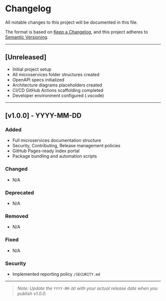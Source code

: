 # Changelog

All notable changes to this project will be documented in this file.

The format is based on [Keep a Changelog](https://keepachangelog.com/en/1.0.0/),
and this project adheres to [Semantic Versioning](https://semver.org/spec/v2.0.0.html).

---

## [Unreleased]

- Initial project setup
- All microservices folder structures created
- OpenAPI specs initialized
- Architecture diagrams placeholders created
- CI/CD GitHub Actions scaffolding completed
- Developer environment configured (.vscode)

---

## [v1.0.0] - YYYY-MM-DD

### Added

- Full microservices documentation structure
- Security, Contributing, Release management policies
- GitHub Pages-ready index portal
- Package bundling and automation scripts

### Changed

- N/A

### Deprecated

- N/A

### Removed

- N/A

### Fixed

- N/A

### Security

- Implemented reporting policy `/SECURITY.md`

---

> _Note: Update the `YYYY-MM-DD` with your actual release date when you publish v1.0.0._
